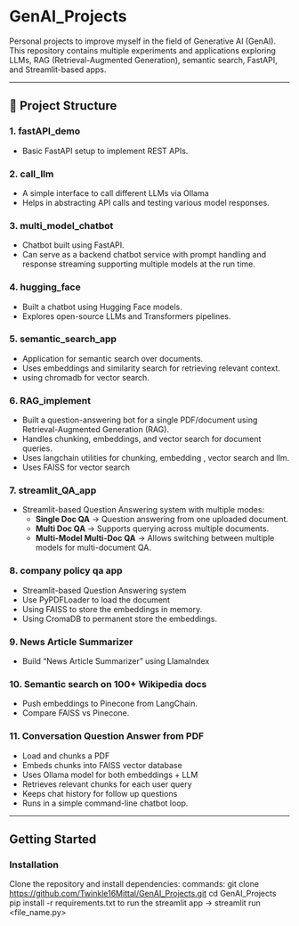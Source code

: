 # GenAI_Projects

Personal projects to improve myself in the field of Generative AI (GenAI).  
This repository contains multiple experiments and applications exploring LLMs, RAG (Retrieval-Augmented Generation), semantic search, FastAPI, and Streamlit-based apps.  

---

## 📂 Project Structure

### 1. **fastAPI_demo**
- Basic FastAPI setup to implement REST APIs.  

### 2. **call_llm**
- A simple interface to call different LLMs via Ollama  
- Helps in abstracting API calls and testing various model responses. 

### 3. **multi_model_chatbot**
- Chatbot built using FastAPI.  
- Can serve as a backend chatbot service with prompt handling and response streaming supporting multiple models at the run time. 

### 4. **hugging_face**
- Built a chatbot using Hugging Face models.  
- Explores open-source LLMs and Transformers pipelines.  

### 5. **semantic_search_app**
- Application for semantic search over documents.  
- Uses embeddings and similarity search for retrieving relevant context.  
- using chromadb for vector search.

### 6. **RAG_implement**
- Built a question-answering bot for a single PDF/document using Retrieval-Augmented Generation (RAG).  
- Handles chunking, embeddings, and vector search for document queries.
- Uses langchain utilities for chunking, embedding , vector search and llm.
- Uses FAISS for vector search

### 7. **streamlit_QA_app**
- Streamlit-based Question Answering system with multiple modes:  
  - **Single Doc QA** → Question answering from one uploaded document.  
  - **Multi Doc QA** → Supports querying across multiple documents.  
  - **Multi-Model Multi-Doc QA** → Allows switching between multiple models for multi-document QA. 

### 8. **company policy qa app**
- Streamlit-based Question Answering system
- Use PyPDFLoader to load the document
- Using FAISS to store the embeddings in memory.
- Using CromaDB to permanent store the embeddings.

### 9. **News Article Summarizer**
- Build “News Article Summarizer” using LlamaIndex

### 10. **Semantic search on 100+ Wikipedia docs**
- Push embeddings to Pinecone from LangChain.
- Compare FAISS vs Pinecone.

### 11. **Conversation Question Answer from PDF**
- Load and chunks a PDF
- Embeds chunks into FAISS vector database
- Uses Ollama model for both embeddings + LLM
- Retrieves relevant chunks for each user query
- Keeps chat history for follow up questions
- Runs in a simple command-line chatbot loop.
---

## Getting Started

### Installation
Clone the repository and install dependencies:
commands:
  git clone https://github.com/Twinkle16Mittal/GenAI_Projects.git
  cd GenAI_Projects
  pip install -r requirements.txt
  to run the streamlit app -> streamlit run <file_name.py>
